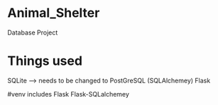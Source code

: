 # Animal_Shelter
Database Project

# Things used
SQLite --> needs to be changed to PostGreSQL (SQLAlchemey)
Flask

#venv includes
Flask
Flask-SQLalchemey
